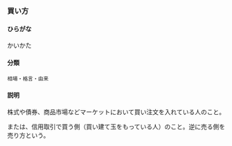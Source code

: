 <div style="display:none;">

## [あ行](securities-terms?id=あ行)
## [か行](securities-terms?id=か行)

</div>

### 買い方

#### ひらがな

かいかた

#### 分類

`相場・格言・由来`

#### 説明

株式や債券、商品市場などマーケットにおいて買い注文を入れている人のこと。
 
または、信用取引で買う側（買い建て玉をもっている人）のこと。逆に売る側を売り方という。

<div style="display:none;">

## [さ行](securities-terms?id=さ行)
## [た行](securities-terms?id=た行)
## [な行](securities-terms?id=な行)
## [は行](securities-terms?id=は行)
## [ま行](securities-terms?id=ま行)
## [や行](securities-terms?id=や行)
## [ら行](securities-terms?id=ら行)
## [わ行](securities-terms?id=わ行)
## [英数字・記号](securities-terms?id=英数字・記号)

</div>

